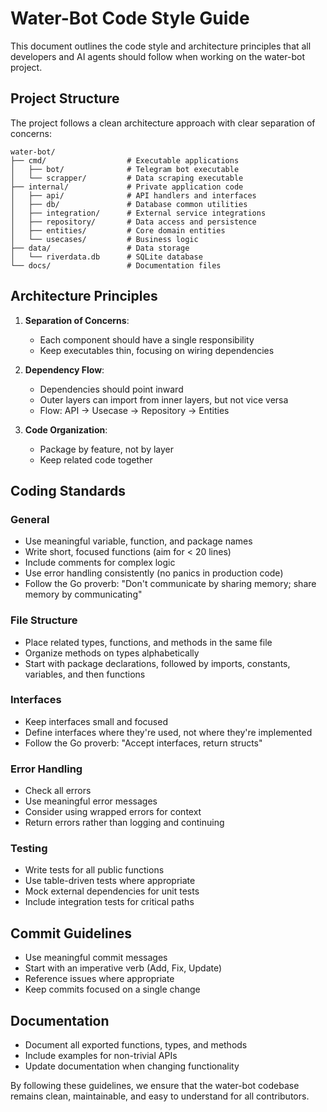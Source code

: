 # Water-Bot Code Style Guide

This document outlines the code style and architecture principles that all developers and AI agents should follow when working on the water-bot project.

## Project Structure

The project follows a clean architecture approach with clear separation of concerns:

```
water-bot/
├── cmd/                  # Executable applications
│   ├── bot/              # Telegram bot executable
│   └── scrapper/         # Data scraping executable
├── internal/             # Private application code
│   ├── api/              # API handlers and interfaces
│   ├── db/               # Database common utilities
│   ├── integration/      # External service integrations
│   ├── repository/       # Data access and persistence
│   ├── entities/         # Core domain entities
│   └── usecases/         # Business logic
├── data/                 # Data storage
│   └── riverdata.db      # SQLite database
└── docs/                 # Documentation files
```

## Architecture Principles

1. **Separation of Concerns**: 
   - Each component should have a single responsibility
   - Keep executables thin, focusing on wiring dependencies

2. **Dependency Flow**:
   - Dependencies should point inward
   - Outer layers can import from inner layers, but not vice versa
   - Flow: API → Usecase → Repository → Entities

3. **Code Organization**:
   - Package by feature, not by layer
   - Keep related code together

## Coding Standards

### General

- Use meaningful variable, function, and package names
- Write short, focused functions (aim for < 20 lines)
- Include comments for complex logic
- Use error handling consistently (no panics in production code)
- Follow the Go proverb: "Don't communicate by sharing memory; share memory by communicating"

### File Structure

- Place related types, functions, and methods in the same file
- Organize methods on types alphabetically
- Start with package declarations, followed by imports, constants, variables, and then functions

### Interfaces

- Keep interfaces small and focused
- Define interfaces where they're used, not where they're implemented
- Follow the Go proverb: "Accept interfaces, return structs"

### Error Handling

- Check all errors
- Use meaningful error messages
- Consider using wrapped errors for context
- Return errors rather than logging and continuing

### Testing

- Write tests for all public functions
- Use table-driven tests where appropriate
- Mock external dependencies for unit tests
- Include integration tests for critical paths

## Commit Guidelines

- Use meaningful commit messages
- Start with an imperative verb (Add, Fix, Update)
- Reference issues where appropriate
- Keep commits focused on a single change

## Documentation

- Document all exported functions, types, and methods
- Include examples for non-trivial APIs
- Update documentation when changing functionality

By following these guidelines, we ensure that the water-bot codebase remains clean, maintainable, and easy to understand for all contributors.